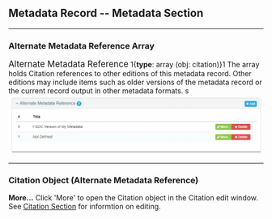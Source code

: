 ## Metadata Record -- Metadata Section
---

### Alternate Metadata Reference Array

<span class="md-panel" style="font-size: larger">Alternate Metadata Reference</span> 1{**type**: array (obj: <span class="md-panel">citation</span>)}1 The array holds <span class="md-panel">Citation</span> references to other editions of this metadata record.  Other editions may include items such as older versions of the metadata record or the current record output in other metadata formats.
s
![Alternate Metadata Reference Array](/assets/reference/edit-objects/metadata/metadata/alternateReference-array.png)

---

### Citation Object (Alternate Metadata Reference)

<strong class="btn btn-success btn-xs"> <i class="fa fa-pencil"> </i> More...</strong> Click 'More' to open the <span class="md-panel">Citation</span> object in the <span class="md-section">Citation</span> edit window.  See [Citation Section](../citation-section.md) for informtion on editing.
